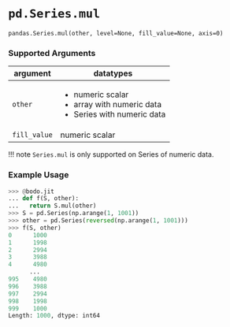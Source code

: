 # `pd.Series.mul`

`pandas.Series.mul(other, level=None, fill_value=None, axis=0)`

### Supported Arguments

| argument     | datatypes                                                                                                   |
|--------------|-------------------------------------------------------------------------------------------------------------|
| `other`      | <ul><li>   numeric scalar  </li><li>  array with numeric data </li><li> Series with numeric data </li></ul> |
| `fill_value` | numeric scalar                                                                                              |

!!! note
    `Series.mul` is only supported on Series of numeric data.


### Example Usage

``` py
>>> @bodo.jit
... def f(S, other):
...   return S.mul(other)
>>> S = pd.Series(np.arange(1, 1001))
>>> other = pd.Series(reversed(np.arange(1, 1001)))
>>> f(S, other)
0      1000
1      1998
2      2994
3      3988
4      4980
      ...
995    4980
996    3988
997    2994
998    1998
999    1000
Length: 1000, dtype: int64
```

